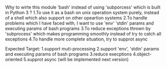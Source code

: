 Why to wirte this module 'bash' instead of using 'subporcess' which is built in Python 3 ?
    1.To use it as a bash on unix operation system purely, instead of a shell which also support on other opeartion systems
    2.To handle problems which I have faced with, I want to use 'env' 'stdin' params and executing params of bash programs
    3.To reduce exceptions thrown by 'subprocess' which makes programming smoothly instead of try to catch all exceptions
    4.To handle more complete situation, try to supprot async

Expected Target:
    1.support muti-processing
    2.support 'env', 'stdin' params and executing params of bash programs
    3.reduce execptions
    4.object-oriented
    5.supprot async (will be implemented next version)
    
